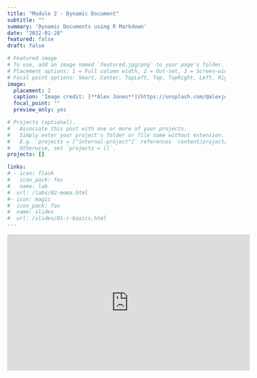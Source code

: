 ```yaml
---
title: "Module 2 - Dynamic Document"
subtitle: ""
summary: 'Dynamic Documents using R Markdown'
date: "2022-01-28"
featured: false
draft: false

# Featured image
# To use, add an image named `featured.jpg/png` to your page's folder.
# Placement options: 1 = Full column width, 2 = Out-set, 3 = Screen-width
# Focal point options: Smart, Center, TopLeft, Top, TopRight, Left, Right, BottomLeft, Bottom, BottomRight
image:
  placement: 2
  caption: 'Image credit: [**Alex Jones**](https://unsplash.com/@alexjones) on Unsplash'
  focal_point: ""
  preview_only: yes

# Projects (optional).
#   Associate this post with one or more of your projects.
#   Simply enter your project's folder or file name without extension.
#   E.g. `projects = ["internal-project"]` references `content/project/deep-learning/index.md`.
#   Otherwise, set `projects = []`.
projects: []

links:
# - icon: flask
#   icon_pack: fas
#   name: lab
#  url: /labs/02-moma.html
#- icon: magic
#  icon_pack: fas
#  name: slides
#  url: /slides/01-r-basics.html
---
```


<iframe width="560" height="315" src="https://www.youtube.com/embed/6Ro9K2mV5Co" title="YouTube video player" frameborder="0" allow="accelerometer; autoplay; clipboard-write; encrypted-media; gyroscope; picture-in-picture" allowfullscreen></iframe>
